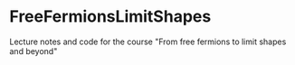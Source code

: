 # FreeFermionsLimitShapes
Lecture notes and code for the course "From free fermions to limit shapes and beyond"
